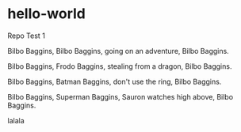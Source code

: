# hello-world
Repo Test 1

Bilbo Baggins, Bilbo Baggins, going on an adventure, Bilbo Baggins.

Bilbo Baggins, Frodo Baggins, stealing from a dragon, Bilbo Baggins.

Bilbo Baggins, Batman Baggins, don't use the ring, Bilbo Baggins.

Bilbo Baggins, Superman Baggins, Sauron watches high above, Bilbo Baggins.

lalala
